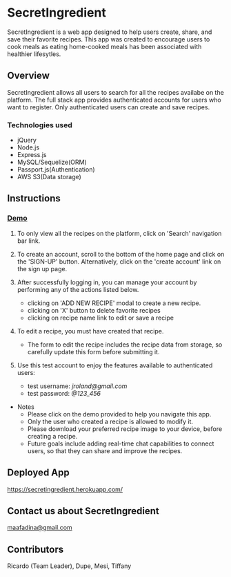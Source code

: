 # SecretIngredient

SecretIngredient is a web app designed to help users create, share, and save their favorite recipes. This app was created to encourage users to cook meals as
eating home-cooked meals has been associated with healthier lifesytles.

## Overview

SecretIngredient allows all users to search for all the recipes availabe on the platform. The full stack app provides authenticated accounts for users who want to register. Only authenticated users can create and save recipes.

### Technologies used

- jQuery
- Node.js
- Express.js
- MySQL/Sequelize(ORM)
- Passport.js(Authentication)
- AWS S3(Data storage)

## Instructions

### [Demo](https://drive.google.com/file/d/1AJK0AjUp0J0b8kY5Uh4ey_FWjTl56o7b/view)

1. To only view all the recipes on the platform, click on 'Search' navigation bar link.
2. To create an account, scroll to the bottom of the home page and click on the 'SIGN-UP' button. Alternatively, click on the 'create account' link on the sign up page.
3. After successfully logging in, you can manage your account by performing any of the actions listed below.

   - clicking on 'ADD NEW RECIPE' modal to create a new recipe.
   - clicking on 'X' button to delete favorite recipes
   - clicking on recipe name link to edit or save a recipe

4. To edit a recipe, you must have created that recipe.
   - The form to edit the recipe includes the recipe data from storage, so carefully update this form before submitting it.
5. Use this test account to enjoy the features available to authenticated users:
   - test username: _jroland@gmail.com_
   - test password: _@123_456_

- Notes
  - Please click on the demo provided to help you navigate this app.
  - Only the user who created a recipe is allowed to modify it.
  - Please download your preferred recipe image to your device, before creating a recipe.
  - Future goals include adding real-time chat capabilities to connect users, so that they can share and improve the recipes.

## Deployed App

https://secretingredient.herokuapp.com/

## Contact us about SecretIngredient

maafadina@gmail.com

## Contributors

Ricardo (Team Leader), Dupe, Mesi, Tiffany

